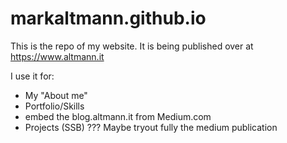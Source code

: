 # markaltmann.github.io
This is the repo of my website.
It is being published over at https://www.altmann.it

I use it for:
- My "About me"
- Portfolio/Skills
- embed the blog.altmann.it from Medium.com
- Projects (SSB)
??? Maybe tryout fully the medium publication
